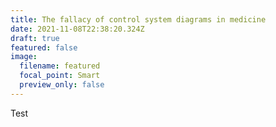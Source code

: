 ```yaml
---
title: The fallacy of control system diagrams in medicine
date: 2021-11-08T22:38:20.324Z
draft: true
featured: false
image:
  filename: featured
  focal_point: Smart
  preview_only: false
---
```

Test